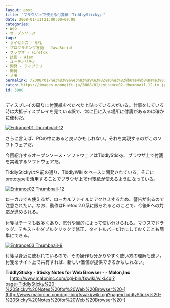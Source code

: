 ```yaml
---
layout: post
title: "ブラウザ上で使える付箋紙「TiddlySticky」"
date: 2008-01-11T21:00:00+09:00
categories:
- Web
- オープンソース
tags: 
- ライセンス - GPL
- プログラミング言語 - JavaScript
- ブラウザ - Firefox
- 技術 - Ajax
- ユーティリティ
- 開発 - ライブラリ
- 開発
- メモ
permalink: /2008/01/%e3%83%96%e3%83%a9%e3%82%a6%e3%82%b6%e4%b8%8a%e3%81%a7%e4%bd%bf%e3%81%88%e3%82%8b%e4%bb%98%e7%ae%8b%e7%b4%99%e3%80%8ctiddlysticky%e3%80%8d/
catch: https://images.moongift.jp/2008/01/entrance02-thumbnail-12-tm.jpg
id: 5800
---
```

ディスプレイの周りに付箋紙をぺたぺたと貼っている人がいる。仕事をしている時は大抵ディスプレイを見ている訳で、常に目に入る場所に付箋があるのは確かに便利だ。  
  
[![Entrance01 Thumbnail-12](https://images.moongift.jp/2008/01/entrance01-thumbnail-12-tm.jpg)](https://images.moongift.jp/2008/01/entrance01-thumbnail-12.png)  
  
さらに言えば、PCの中にあると良いかもしれない。それを実現するのがこのソフトウェアだ。  
  
今回紹介するオープンソース・ソフトウェアはTiddlySticky、ブラウザ上で付箋を実現するソフトウェアだ。  
  
<!--more-->  
TiddlyStickyは名前の通り、TiddlyWikiをベースに開発されている。そこにprototypeを活用することでブラウザ上で付箋紙が使えるようになっている。  
  
[![Entrance02 Thumbnail-12](https://images.moongift.jp/2008/01/entrance02-thumbnail-12-tm.jpg)](https://images.moongift.jp/2008/01/entrance02-thumbnail-12.png)  
  
ローカルでも使えるが、ローカルファイルにアクセスするため、警告が出るので注意されたい。なお、動作はFirefox 2.0系に限られるとのことで、今後IEへの対応が進められる。  
  
付箋はテーマも数多くあり、気分や目的によって使い分けられる。マウスでドラッグ、テキストをダブルクリックで修正、タイトルバーだけにしておくことも簡単にできる。  
  
[![Entrance03 Thumbnail-9](https://images.moongift.jp/2008/01/entrance03-thumbnail-9-tm.jpg)](https://images.moongift.jp/2008/01/entrance03-thumbnail-9.png)  
  
付箋は身近に使われているので、その操作も分かりやすく使い方の理解も速い。付箋をサイト上で共有すれば、新しい価値が提供できるかもしれない。  
  
**TiddlySticky - Sticky Notes for Web Browser - - Malon,Inc**  
　[http://www.maloninc.com/cgi-bin/fswiki/wiki.cgi?page=TiddlySticky%20-%20Sticky%20Notes%20for%20Web%20Browser%20-](http://www.maloninc.com/cgi-bin/fswiki/wiki.cgi?page=TiddlySticky%20-%20Sticky%20Notes%20for%20Web%20Browser%20-)

